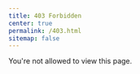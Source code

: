 ```yaml
---
title: 403 Forbidden
center: true
permalink: /403.html
sitemap: false
---
```


You're not allowed to view this page.
